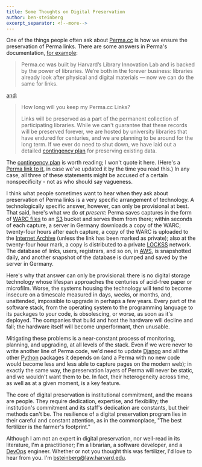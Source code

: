 ```yaml
---
title: Some Thoughts on Digital Preservation
author: ben-steinberg
excerpt_separator: <!--more-->
---
```

One of the things people often ask about [Perma.cc](https://perma.cc/)
is how we ensure the preservation of Perma links. <!--more--> There are some
answers in Perma's documentation, [for example](https://perma.cc/about):

> Perma.cc was built by Harvard’s Library Innovation Lab and is backed
> by the power of libraries. We’re both in the forever business:
> libraries already look after physical and digital materials — now we
> can do the same for links.

[and](https://perma.cc/docs/faq):

> How long will you keep my Perma.cc Links?
>
> Links will be preserved as a part of the permanent collection of
> participating libraries. While we can't guarantee that these records
> will be preserved forever, we are hosted by university libraries that
> have endured for centuries, and we are planning to be around for the
> long term. If we ever do need to shut down, we have laid out a
> detailed [contingency plan](https://perma.cc/contingency-plan) for
> preserving existing data.

The [contingency plan](https://perma.cc/contingency-plan) is worth
reading; I won't quote it here. (Here's a
[Perma link to it](https://perma.cc/FWF3-F8YU), in case we've updated
it by the time you read this.) In any case, all three of these
statements might be accused of a certain nonspecificity - not as who
should say vagueness.

I think what people sometimes want to hear when they ask about
preservation of Perma links is a very specific arrangement of
technology. A technologically specific answer, however, can only be
provisional at best. That said, here's what we do *at present*: Perma
saves captures in the form of
[WARC files](https://en.wikipedia.org/wiki/Web_ARChive) to an
[S3](https://en.wikipedia.org/wiki/Amazon_S3) bucket and serves them
from there; within seconds of each capture, a server in Germany
downloads a copy of the WARC; twenty-four hours after each capture, a
copy of the WARC is uploaded to the
[Internet Archive](https://archive.org/) (unless the link has been
marked as private); also at the twenty-four hour mark, a copy is
distributed to a private
[LOCKSS](https://en.wikipedia.org/wiki/LOCKSS) network. The database
of links, users, registrars, and so on, in
[AWS](https://en.wikipedia.org/wiki/Amazon_Web_Services), is
snapshotted daily, and another snapshot of the database is dumped and
saved by the server in Germany.

Here's why that answer can only be provisional: there is no digital
storage technology whose lifespan approaches the centuries of
acid-free paper or microfilm. Worse, the systems housing the
technology will tend to become insecure on a timescale measured in
days, weeks, or months, and, unattended, impossible to upgrade in
perhaps a few years. Every part of the software stack, from the
operating system to the programming language to its packages to your
code, is obsolescing, or worse, as soon as it's deployed. The
companies that build and host the hardware will decline and fall; the
hardware itself will become unperformant, then unusable.

Mitigating these problems is a near-constant process of monitoring,
planning, and upgrading, at all levels of the stack. Even if we were
never to write another line of Perma code, we'd need to update
[Django](https://www.djangoproject.com/) and all the other
[Python](https://www.python.org/) packages it depends on (and a Perma
with no new code would become less and less able to capture pages on
the modern web); in exactly the same way, the preservation layers of
Perma will never be static, and we wouldn't want them to be. In fact,
their heterogeneity across time, as well as at a given moment, is a
key feature.

The core of digital preservation is institutional commitment, and the
means are people. They require dedication, expertise, and flexibility;
the institution's commitment and its staff's dedication are constants,
but their methods can't be. The resilience of a digital preservation
program lies in their careful and constant attention, as in the
commonplace, "The best fertilizer is the farmer's footprint."

Although I am not an expert in digital preservation, nor well-read in
its literature, I'm a practitioner; I'm a librarian, a software
developer, and a [DevOps](https://en.wikipedia.org/wiki/DevOps)
engineer. Whether or not you thought this was fertilizer, I'd love to
hear from you. I'm
[bsteinberg@law.harvard.edu](mailto:bsteinberg@law.harvard.edu).
